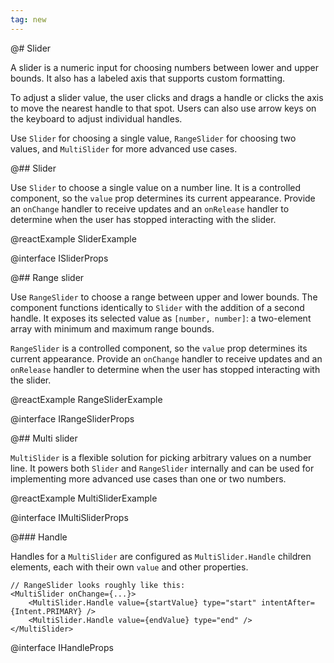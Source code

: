 ```yaml
---
tag: new
---
```


@# Slider

A slider is a numeric input for choosing numbers between lower and upper bounds.
It also has a labeled axis that supports custom formatting.

To adjust a slider value, the user clicks and drags a handle or clicks the axis
to move the nearest handle to that spot. Users can also use arrow keys on the
keyboard to adjust individual handles.

Use `Slider` for choosing a single value, `RangeSlider` for choosing two values,
and `MultiSlider` for more advanced use cases.

@## Slider

Use `Slider` to choose a single value on a number line. It is a controlled
component, so the `value` prop determines its current appearance. Provide an
`onChange` handler to receive updates and an `onRelease` handler to determine
when the user has stopped interacting with the slider.

@reactExample SliderExample

@interface ISliderProps

@## Range slider

Use `RangeSlider` to choose a range between upper and lower bounds. The
component functions identically to `Slider` with the addition of a second
handle. It exposes its selected value as `[number, number]`: a two-element array
with minimum and maximum range bounds.

`RangeSlider` is a controlled component, so the `value` prop determines its
current appearance. Provide an `onChange` handler to receive updates and an
`onRelease` handler to determine when the user has stopped interacting with the
slider.

@reactExample RangeSliderExample

@interface IRangeSliderProps

@## Multi slider

`MultiSlider` is a flexible solution for picking arbitrary values on a number
line. It powers both `Slider` and `RangeSlider` internally and can be used for
implementing more advanced use cases than one or two numbers.

@reactExample MultiSliderExample

@interface IMultiSliderProps

@### Handle

Handles for a `MultiSlider` are configured as `MultiSlider.Handle` children
elements, each with their own `value` and other properties.

```tsx
// RangeSlider looks roughly like this:
<MultiSlider onChange={...}>
    <MultiSlider.Handle value={startValue} type="start" intentAfter={Intent.PRIMARY} />
    <MultiSlider.Handle value={endValue} type="end" />
</MultiSlider>
```

@interface IHandleProps
